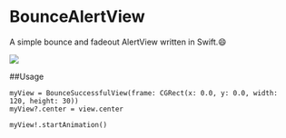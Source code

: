 # BounceAlertView

A simple bounce and fadeout AlertView written in Swift.😄

![](https://github.com/luiyezheng/BounceAlertView/blob/master/gif.gif)

##Usage

```
myView = BounceSuccessfulView(frame: CGRect(x: 0.0, y: 0.0, width: 120, height: 30))
myView?.center = view.center

myView!.startAnimation()
```

